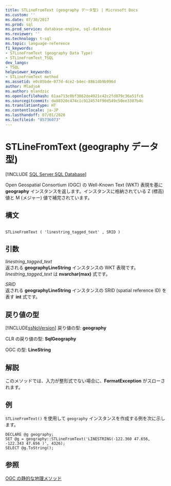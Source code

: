 ```yaml
---
title: STLineFromText (geography データ型) | Microsoft Docs
ms.custom: ''
ms.date: 07/30/2017
ms.prod: sql
ms.prod_service: database-engine, sql-database
ms.reviewer: ''
ms.technology: t-sql
ms.topic: language-reference
f1_keywords:
- STLineFromText (geography Data Type)
- STLineFromText_TSQL
dev_langs:
- TSQL
helpviewer_keywords:
- STLineFromText method
ms.assetid: e0c05bde-077d-4ce2-b4ec-8861db9b996d
author: MladjoA
ms.author: mlandzic
ms.openlocfilehash: 61aa713c0bf3862de4921c42c2fd879c36a51fc6
ms.sourcegitcommit: da88320c474c1c9124574f90d549c50ee3387b4c
ms.translationtype: HT
ms.contentlocale: ja-JP
ms.lasthandoff: 07/01/2020
ms.locfileid: "85736073"
---
```

# <a name="stlinefromtext-geography-data-type"></a>STLineFromText (geography データ型)
[!INCLUDE [SQL Server SQL Database](../../includes/applies-to-version/sql-asdb.md)]

Open Geospatial Consortium (OGC) の Well-Known Text (WKT) 表現を基に **geography** インスタンスを返します。インスタンスに格納されている Z (標高) 値と M (メジャー) 値で補完されています。
  
## <a name="syntax"></a>構文  
  
```  
  
STLineFromText ( 'linestring_tagged_text' , SRID )  
```  
  
## <a name="arguments"></a>引数  
 *linestring_tagged_text*  
 返される **geographyLineString** インスタンスの WKT 表現です。 *linestring_tagged_text* は **nvarchar(max)** 式です。  
  
 *SRID*  
 返される **geographyLineString** インスタンスの SRID (spatial reference ID) を表す **int** 式です。  
  
## <a name="return-types"></a>戻り値の型  
 [!INCLUDE[ssNoVersion](../../includes/ssnoversion-md.md)] 戻り値の型: **geography**  
  
 CLR の戻り値の型: **SqlGeography**  
  
 OGC の型: **LineString**  
  
## <a name="remarks"></a>解説  
 このメソッドでは、入力が整形式でない場合に、**FormatException** がスローされます。  
  
## <a name="examples"></a>例  
 `STLineFromText()` を使用して `geography` インスタンスを作成する例を次に示します。  
  
```  
DECLARE @g geography;  
SET @g = geography::STLineFromText('LINESTRING(-122.360 47.656, -122.343 47.656 )', 4326);  
SELECT @g.ToString();  
```  
  
## <a name="see-also"></a>参照  
 [OGC の静的な地理メソッド](../../t-sql/spatial-geography/ogc-static-geography-methods.md)  
  
  
